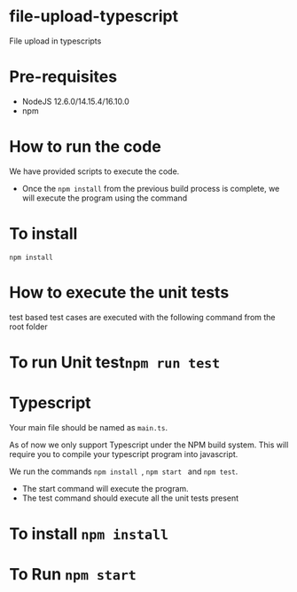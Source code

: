# file-upload-typescript
 File upload in typescripts

# Pre-requisites
* NodeJS 12.6.0/14.15.4/16.10.0
* npm

# How to run the code

We have provided scripts to execute the code. 

 * Once the `npm install` from the previous build process is complete, we will execute the program using the command

# To install 
 `npm install `
 

 # How to execute the unit tests
test based test cases are executed with the following command from the root folder
# To run Unit test`npm run test`


# Typescript

Your main file should be named as `main.ts`.

As of now we only support Typescript under the NPM build system. This will require you to compile your typescript program into javascript.

We run the commands `npm install `, `npm start ` and `npm test`.

* The start command will execute the program.
* The test command should execute all the unit tests present

# To install  `npm install `
# To Run `npm start`

